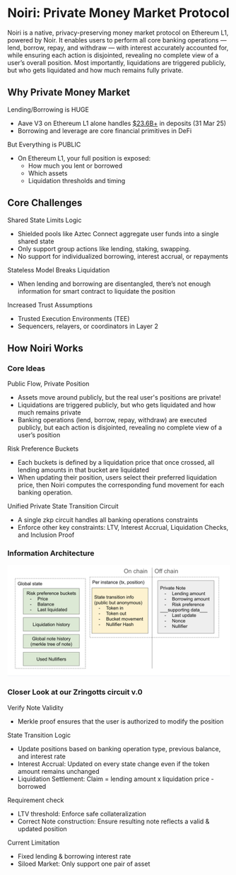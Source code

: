 # Noiri: Private Money Market Protocol

Noiri is a native, privacy-preserving money market protocol on Ethereum L1, powered by Noir. It enables users to perform all core banking operations — lend, borrow, repay, and withdraw — with interest accurately accounted for, while ensuring each action is disjointed, revealing no complete view of a user’s overall position.
Most importantly, liquidations are triggered publicly, but who gets liquidated and how much remains fully private.

## Why Private Money Market

Lending/Borrowing is HUGE

- Aave V3 on Ethereum L1 alone handles [$23.6B+](https://www.galaxy.com/insights/research/the-state-of-crypto-lending/) in deposits (31 Mar 25)
- Borrowing and leverage are core financial primitives in DeFi

But Everything is PUBLIC

- On Ethereum L1, your full position is exposed:
  - How much you lent or borrowed
  - Which assets
  - Liquidation thresholds and timing

## Core Challenges

Shared State Limits Logic

- Shielded pools like Aztec Connect aggregate user funds into a single shared state
- Only support group actions like lending, staking, swapping.
- No support for individualized borrowing, interest accrual, or repayments

Stateless Model Breaks Liquidation

- When lending and borrowing are disentangled, there’s not enough information for smart contract to liquidate the position

Increased Trust Assumptions

- Trusted Execution Environments (TEE)
- Sequencers, relayers, or coordinators in Layer 2

## How Noiri Works

### Core Ideas

Public Flow, Private Position

- Assets move around publicly, but the real user's positions are private!
- Liquidations are triggered publicly, but who gets liquidated and how much remains private
- Banking operations (lend, borrow, repay, withdraw) are executed publicly, but each action is disjointed, revealing no complete view of a user’s position

Risk Preference Buckets

- Each buckets is defined by a liquidation price that once crossed, all lending amounts in that bucket are liquidated
- When updating their position, users select their preferred liquidation price, then Noiri computes the corresponding fund movement for each banking operation.

Unified Private State Transition Circuit

- A single zkp circuit handles all banking operations constraints
- Enforce other key constraints: LTV, Interest Accrual, Liquidation Checks, and Inclusion Proof

### Information Architecture

![App Screenshot](./architecture.png)

### Closer Look at our Zringotts circuit v.0

Verify Note Validity

- Merkle proof ensures that the user is authorized to modify the position

State Transition Logic

- Update positions based on banking operation type, previous balance, and interest rate
- Interest Accrual: Updated on every state change even if the token amount remains unchanged
- Liquidation Settlement: Claim = lending amount x liquidation price - borrowed

Requirement check

- LTV threshold: Enforce safe collateralization
- Correct Note construction: Ensure resulting note reflects a valid & updated position

Current Limitation

- Fixed lending & borrowing interest rate
- Siloed Market: Only support one pair of asset
